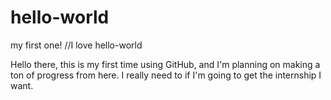 # hello-world
my first one! //I love hello-world

Hello there, this is my first time using GitHub, and I'm planning on making a ton of progress from here. I really need to if I'm going to get the internship I want. 
